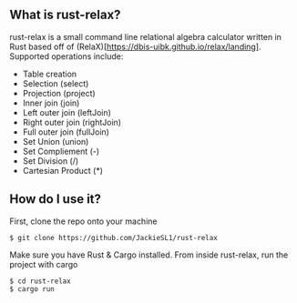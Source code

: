 ## What is rust-relax?
rust-relax is a small command line relational algebra calculator written in Rust based off of (RelaX)[https://dbis-uibk.github.io/relax/landing]. Supported operations include:
* Table creation
* Selection (select)
* Projection (project)
* Inner join (join)
* Left outer join (leftJoin)
* Right outer join (rightJoin)
* Full outer join (fullJoin)
* Set Union (union)
* Set Compliement (-)
* Set Division (/)
* Cartesian Product (*)

## How do I use it?
First, clone the repo onto your machine
```
$ git clone https://github.com/JackieSL1/rust-relax
```

Make sure you have Rust & Cargo installed. From inside rust-relax, run the project with cargo
```
$ cd rust-relax
$ cargo run
```
